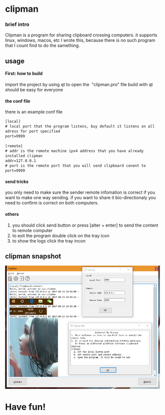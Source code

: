 # clipman
### brief intro
Clipman is a program for sharing clipboard crossing computers. it supports linux, windows, macos, etc
I wrote this, because there is no such program that I count find to do the samething.

## usage
#### First: how to build
import the project by using qt to open the  "clipman.pro" file
build with qt should be easy for everyone

#### the conf file
there is an example conf file 
```
[local]
# local port that the program listens, buy default it listens on all adress for port specified
port=9999

[remote]
# addr is the remote machine ipv4 address that you have already installed clipman
addr=127.0.0.1
# port is the remote port that you will send clipboard conent to
port=9999

```

####  send tricks
you only need to make sure the sender remote infomation is correct if you want to make one way sending.
if you want to share it bio-directionaly you need to confirm is correct on both computers.

#### others
1. you should click send button or press [alter + enter] to send the content to remote computer
2. to exit the program double click on the tray icon
3. to show the logs click the tray incon


## clipman snapshot
![software overview](software.png "clipman")


# Have fun!
